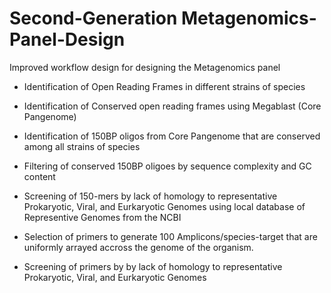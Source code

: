 # Second-Generation Metagenomics-Panel-Design
Improved workflow design for designing the Metagenomics panel

* Identification of Open Reading Frames in different strains of species 
   
* Identification of Conserved open reading frames using Megablast (Core Pangenome)

* Identification of 150BP oligos from Core Pangenome that are conserved among all strains of species

* Filtering of conserved 150BP oligoes by sequence complexity and  GC content 

* Screening of 150-mers by lack of homology to representative Prokaryotic, Viral, and Eurkaryotic Genomes
  using local database of Representive Genomes from the NCBI

* Selection of primers to generate 100 Amplicons/species-target that are uniformly
  arrayed accross the genome of the organism.

* Screening of primers by by lack of homology to representative Prokaryotic, Viral, and Eurkaryotic Genomes

